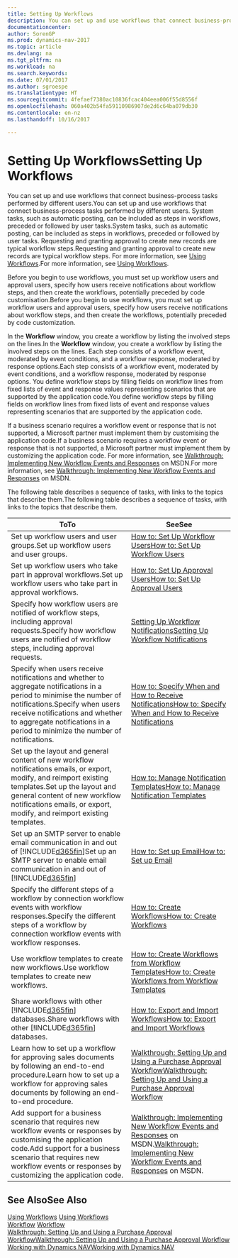 ```yaml
---
title: Setting Up Workflows
description: You can set up and use workflows that connect business-process tasks performed by different users. System tasks, such as automatic posting, can be included as steps in workflows, preceded or followed by user tasks. Requesting and granting approval to create new records are typical workflow steps.
documentationcenter: 
author: SorenGP
ms.prod: dynamics-nav-2017
ms.topic: article
ms.devlang: na
ms.tgt_pltfrm: na
ms.workload: na
ms.search.keywords: 
ms.date: 07/01/2017
ms.author: sgroespe
ms.translationtype: HT
ms.sourcegitcommit: 4fefaef7380ac10836fcac404eea006f55d8556f
ms.openlocfilehash: 060a402b54fa59110986907de2d6c64ba079db30
ms.contentlocale: en-nz
ms.lasthandoff: 10/16/2017

---
```

# <a name="setting-up-workflows"></a><span data-ttu-id="b4408-105">Setting Up Workflows</span><span class="sxs-lookup"><span data-stu-id="b4408-105">Setting Up Workflows</span></span>
<span data-ttu-id="b4408-106">You can set up and use workflows that connect business-process tasks performed by different users.</span><span class="sxs-lookup"><span data-stu-id="b4408-106">You can set up and use workflows that connect business-process tasks performed by different users.</span></span> <span data-ttu-id="b4408-107">System tasks, such as automatic posting, can be included as steps in workflows, preceded or followed by user tasks.</span><span class="sxs-lookup"><span data-stu-id="b4408-107">System tasks, such as automatic posting, can be included as steps in workflows, preceded or followed by user tasks.</span></span> <span data-ttu-id="b4408-108">Requesting and granting approval to create new records are typical workflow steps.</span><span class="sxs-lookup"><span data-stu-id="b4408-108">Requesting and granting approval to create new records are typical workflow steps.</span></span> <span data-ttu-id="b4408-109">For more information, see [Using Workflows](across-use-workflows.md).</span><span class="sxs-lookup"><span data-stu-id="b4408-109">For more information, see [Using Workflows](across-use-workflows.md).</span></span>  

 <span data-ttu-id="b4408-110">Before you begin to use workflows, you must set up workflow users and approval users, specify how users receive notifications about workflow steps, and then create the workflows, potentially preceded by code customisation.</span><span class="sxs-lookup"><span data-stu-id="b4408-110">Before you begin to use workflows, you must set up workflow users and approval users, specify how users receive notifications about workflow steps, and then create the workflows, potentially preceded by code customization.</span></span>  

 <span data-ttu-id="b4408-111">In the **Workflow** window, you create a workflow by listing the involved steps on the lines.</span><span class="sxs-lookup"><span data-stu-id="b4408-111">In the **Workflow** window, you create a workflow by listing the involved steps on the lines.</span></span> <span data-ttu-id="b4408-112">Each step consists of a workflow event, moderated by event conditions, and a workflow response, moderated by response options.</span><span class="sxs-lookup"><span data-stu-id="b4408-112">Each step consists of a workflow event, moderated by event conditions, and a workflow response, moderated by response options.</span></span> <span data-ttu-id="b4408-113">You define workflow steps by filling fields on workflow lines from fixed lists of event and response values representing scenarios that are supported by the application code.</span><span class="sxs-lookup"><span data-stu-id="b4408-113">You define workflow steps by filling fields on workflow lines from fixed lists of event and response values representing scenarios that are supported by the application code.</span></span>  

 <span data-ttu-id="b4408-114">If a business scenario requires a workflow event or response that is not supported, a Microsoft partner must implement them by customising the application code.</span><span class="sxs-lookup"><span data-stu-id="b4408-114">If a business scenario requires a workflow event or response that is not supported, a Microsoft partner must implement them by customizing the application code.</span></span> <span data-ttu-id="b4408-115">For more information, see [Walkthrough: Implementing New Workflow Events and Responses](https://msdn.microsoft.com/en-us/library/mt574349.aspx) on MSDN.</span><span class="sxs-lookup"><span data-stu-id="b4408-115">For more information, see [Walkthrough: Implementing New Workflow Events and Responses](https://msdn.microsoft.com/en-us/library/mt574349.aspx) on MSDN.</span></span>

 <span data-ttu-id="b4408-116">The following table describes a sequence of tasks, with links to the topics that describe them.</span><span class="sxs-lookup"><span data-stu-id="b4408-116">The following table describes a sequence of tasks, with links to the topics that describe them.</span></span>  

|<span data-ttu-id="b4408-117">**To**</span><span class="sxs-lookup"><span data-stu-id="b4408-117">**To**</span></span>|<span data-ttu-id="b4408-118">**See**</span><span class="sxs-lookup"><span data-stu-id="b4408-118">**See**</span></span>|  
|------------|-------------|  
|<span data-ttu-id="b4408-119">Set up workflow users and user groups.</span><span class="sxs-lookup"><span data-stu-id="b4408-119">Set up workflow users and user groups.</span></span>|[<span data-ttu-id="b4408-120">How to: Set Up Workflow Users</span><span class="sxs-lookup"><span data-stu-id="b4408-120">How to: Set Up Workflow Users</span></span>](across-how-to-set-up-workflow-users.md)|  
|<span data-ttu-id="b4408-121">Set up workflow users who take part in approval workflows.</span><span class="sxs-lookup"><span data-stu-id="b4408-121">Set up workflow users who take part in approval workflows.</span></span>|[<span data-ttu-id="b4408-122">How to: Set Up Approval Users</span><span class="sxs-lookup"><span data-stu-id="b4408-122">How to: Set Up Approval Users</span></span>](across-how-to-set-up-approval-users.md)|  
|<span data-ttu-id="b4408-123">Specify how workflow users are notified of workflow steps, including approval requests.</span><span class="sxs-lookup"><span data-stu-id="b4408-123">Specify how workflow users are notified of workflow steps, including approval requests.</span></span>|[<span data-ttu-id="b4408-124">Setting Up Workflow Notifications</span><span class="sxs-lookup"><span data-stu-id="b4408-124">Setting Up Workflow Notifications</span></span>](across-setting-up-workflow-notifications.md)|  
|<span data-ttu-id="b4408-125">Specify when users receive notifications and whether to aggregate notifications in a period to minimise the number of notifications.</span><span class="sxs-lookup"><span data-stu-id="b4408-125">Specify when users receive notifications and whether to aggregate notifications in a period to minimize the number of notifications.</span></span>|[<span data-ttu-id="b4408-126">How to: Specify When and How to Receive Notifications</span><span class="sxs-lookup"><span data-stu-id="b4408-126">How to: Specify When and How to Receive Notifications</span></span>](across-how-to-specify-when-and-how-to-receive-notifications.md)|  
|<span data-ttu-id="b4408-127">Set up the layout and general content of new workflow notifications emails, or export, modify, and reimport existing templates.</span><span class="sxs-lookup"><span data-stu-id="b4408-127">Set up the layout and general content of new workflow notifications emails, or export, modify, and reimport existing templates.</span></span>|[<span data-ttu-id="b4408-128">How to: Manage Notification Templates</span><span class="sxs-lookup"><span data-stu-id="b4408-128">How to: Manage Notification Templates</span></span>](across-how-to-manage-notification-templates.md)|  
|<span data-ttu-id="b4408-129">Set up an SMTP server to enable email communication in and out of [!INCLUDE[d365fin](includes/d365fin_md.md)]</span><span class="sxs-lookup"><span data-stu-id="b4408-129">Set up an SMTP server to enable email communication in and out of [!INCLUDE[d365fin](includes/d365fin_md.md)]</span></span>|[<span data-ttu-id="b4408-130">How to: Set up Email</span><span class="sxs-lookup"><span data-stu-id="b4408-130">How to: Set up Email</span></span>](madeira-how-setup-email.md)|
|<span data-ttu-id="b4408-131">Specify the different steps of a workflow by connection workflow events with workflow responses.</span><span class="sxs-lookup"><span data-stu-id="b4408-131">Specify the different steps of a workflow by connection workflow events with workflow responses.</span></span>|[<span data-ttu-id="b4408-132">How to: Create Workflows</span><span class="sxs-lookup"><span data-stu-id="b4408-132">How to: Create Workflows</span></span>](across-how-to-create-workflows.md)|  
|<span data-ttu-id="b4408-133">Use workflow templates to create new workflows.</span><span class="sxs-lookup"><span data-stu-id="b4408-133">Use workflow templates to create new workflows.</span></span>|[<span data-ttu-id="b4408-134">How to: Create Workflows from Workflow Templates</span><span class="sxs-lookup"><span data-stu-id="b4408-134">How to: Create Workflows from Workflow Templates</span></span>](across-how-to-create-workflows-from-workflow-templates.md)|  
|<span data-ttu-id="b4408-135">Share workflows with other [!INCLUDE[d365fin](includes/d365fin_md.md)] databases.</span><span class="sxs-lookup"><span data-stu-id="b4408-135">Share workflows with other [!INCLUDE[d365fin](includes/d365fin_md.md)] databases.</span></span>|[<span data-ttu-id="b4408-136">How to: Export and Import Workflows</span><span class="sxs-lookup"><span data-stu-id="b4408-136">How to: Export and Import Workflows</span></span>](across-how-to-export-and-import-workflows.md)|  
|<span data-ttu-id="b4408-137">Learn how to set up a workflow for approving sales documents by following an end-to-end procedure.</span><span class="sxs-lookup"><span data-stu-id="b4408-137">Learn how to set up a workflow for approving sales documents by following an end-to-end procedure.</span></span>|[<span data-ttu-id="b4408-138">Walkthrough: Setting Up and Using a Purchase Approval Workflow</span><span class="sxs-lookup"><span data-stu-id="b4408-138">Walkthrough: Setting Up and Using a Purchase Approval Workflow</span></span>](walkthrough-setting-up-and-using-a-purchase-approval-workflow.md)|  
|<span data-ttu-id="b4408-139">Add support for a business scenario that requires new workflow events or responses by customising the application code.</span><span class="sxs-lookup"><span data-stu-id="b4408-139">Add support for a business scenario that requires new workflow events or responses by customizing the application code.</span></span>|<span data-ttu-id="b4408-140">[Walkthrough: Implementing New Workflow Events and Responses](https://msdn.microsoft.com/en-us/library/mt574349.aspx) on MSDN.</span><span class="sxs-lookup"><span data-stu-id="b4408-140">[Walkthrough: Implementing New Workflow Events and Responses](https://msdn.microsoft.com/en-us/library/mt574349.aspx) on MSDN.</span></span>|  

## <a name="see-also"></a><span data-ttu-id="b4408-141">See Also</span><span class="sxs-lookup"><span data-stu-id="b4408-141">See Also</span></span>  
 <span data-ttu-id="b4408-142">[Using Workflows](across-use-workflows.md) </span><span class="sxs-lookup"><span data-stu-id="b4408-142">[Using Workflows](across-use-workflows.md) </span></span>  
 <span data-ttu-id="b4408-143">[Workflow](across-workflow.md) </span><span class="sxs-lookup"><span data-stu-id="b4408-143">[Workflow](across-workflow.md) </span></span>  
 [<span data-ttu-id="b4408-144">Walkthrough: Setting Up and Using a Purchase Approval Workflow</span><span class="sxs-lookup"><span data-stu-id="b4408-144">Walkthrough: Setting Up and Using a Purchase Approval Workflow</span></span>](walkthrough-setting-up-and-using-a-purchase-approval-workflow.md)  
 [<span data-ttu-id="b4408-145">Working with Dynamics NAV</span><span class="sxs-lookup"><span data-stu-id="b4408-145">Working with Dynamics NAV</span></span>](ui-work-product.md)

